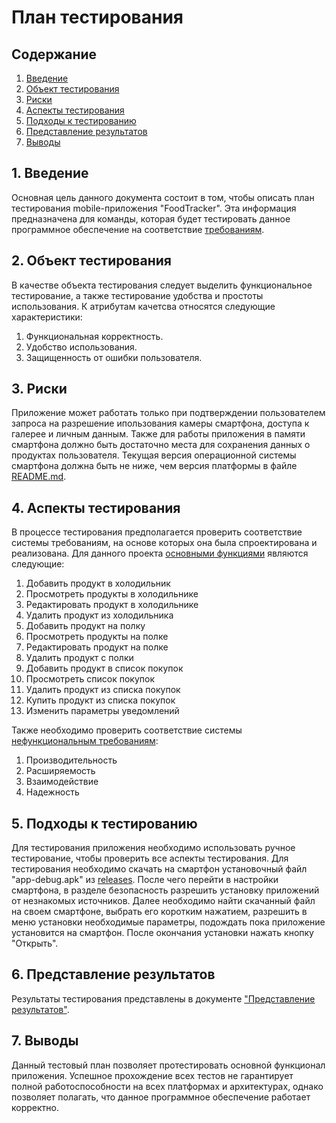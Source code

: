 # План тестирования  
## Содержание    

1. [Введение](#par1) 
2. [Объект тестирования](#par2)
3. [Риски](#par3)
4. [Аспекты тестирования](#par4)
5. [Подходы к тестированию](#par5)
6. [Представление результатов](#par6)
7. [Выводы](#par7)

## <a name="par1">1. Введение</a>
Основная цель данного документа состоит в том, чтобы описать план тестирования mobile-приложения "FoodTracker". 
Эта информация предназначена для команды, которая будет тестировать данное программное обеспечение на соответствие [требованиям](../docs/SRS.md).

## <a name="par2">2. Объект тестирования</a>
В качестве объекта тестирования следует выделить функциональное тестирование, а также тестирование удобства и простоты использования. 
К атрибутам качетсва относятся следующие характеристики:
1. Функциональная корректность.
2. Удобство использования.
3. Защищенность от ошибки пользователя.

## <a name="par3">3. Риски</a>
Приложение может работать только при подтверждении пользователем запроса на разрешение ипользования камеры смартфона, доступа к галерее и личным данным. 
Также для работы приложения в памяти смартфона должно быть достаточно места для сохранения данных о продуктах пользователя. Текущая версия
операционной системы смартфона должна быть не ниже, чем версия платформы в файле [README.md](../README.md).

## <a name="par4">4. Аспекты тестирования</a>
В процессе тестирования предполагается проверить соответствие системы требованиям, на основе которых она была спроектирована и 
реализована. Для данного проекта [основными функциями](../docs/SRS.md#par3.1.1) являются следующие:
1. Добавить продукт в холодильник
2. Просмотреть продукты  в холодильнике
3. Редактировать продукт в холодильнике
4. Удалить продукт из холодильника
5. Добавить продукт на полку
6. Просмотреть продукты  на полке
7. Редактировать продукт на полке
8. Удалить продукт с полки
9. Добавить продукт в список покупок
10. Просмотреть список покупок
11. Удалить продукт из списка покупок
12. Купить продукт из списка покупок
13. Изменить параметры уведомлений
      
Также необходимо проверить соответствие системы [нефункциональным требованиям](../docs/SRS.md#par3.2.1):  
1. Производительность
2. Расширяемость
3. Взаимодействие
4. Надежность

## <a name="par5">5. Подходы к тестированию</a>
Для тестирования приложения необходимо использовать ручное тестирование, чтобы проверить все аспекты тестирования. 
Для тестирования необходимо скачать на смартфон установочный файл "app-debug.apk" из [releases](https://github.com/PavelBogdevich/Food-Tracker/releases). 
После чего перейти в настройки смартфона, в разделе безопасность разрешить установку приложений от незнакомых источников. Далее необходимо найти скачанный файл на своем смартфоне, 
выбрать его коротким нажатием, разрешить в меню установки необходимые параметры, подождать пока приложение установится на смартфон. После окончания установки нажать кнопку "Открыть". 

## <a name="par6">6. Представление результатов</a>
Результаты тестирования представлены в документе ["Представление результатов"](TestResults.md).
## <a name="par7">7. Выводы</a>
Данный тестовый план позволяет протестировать основной функционал приложения. Успешное прохождение всех тестов не гарантирует 
полной работоспособности на всех платформах и архитектурах, однако позволяет полагать, что данное программное обеспечение работает корректно.
